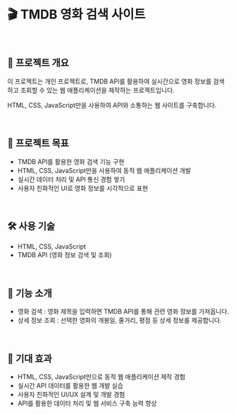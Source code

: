 # 🎬 TMDB 영화 검색 사이트  

<br>

## 📌 프로젝트 개요  
이 프로젝트는 개인 프로젝트로, TMDB API를 활용하여 실시간으로 영화 정보를 검색하고 조회할 수 있는 웹 애플리케이션을 제작하는 프로젝트입니다.  

HTML, CSS, JavaScript만을 사용하여 API와 소통하는 웹 사이트를 구축합니다.  

<br>

## 🎯 프로젝트 목표  
- TMDB API를 활용한 영화 검색 기능 구현  
- HTML, CSS, JavaScript만을 사용하여 동적 웹 애플리케이션 개발  
- 실시간 데이터 처리 및 API 통신 경험 쌓기  
- 사용자 친화적인 UI로 영화 정보를 시각적으로 표현  

<br>

## 🛠️ 사용 기술  
- HTML, CSS, JavaScript  
- TMDB API (영화 정보 검색 및 조회)  

<br>

## 🚀 기능 소개  
- 영화 검색 : 영화 제목을 입력하면 TMDB API를 통해 관련 영화 정보를 가져옵니다.  
- 상세 정보 조회 : 선택한 영화의 개봉일, 줄거리, 평점 등 상세 정보를 제공합니다.  

<br>

## 🎯 기대 효과  
- HTML, CSS, JavaScript만으로 동적 웹 애플리케이션 제작 경험  
- 실시간 API 데이터를 활용한 웹 개발 실습  
- 사용자 친화적인 UI/UX 설계 및 개발 경험  
- API를 활용한 데이터 처리 및 웹 서비스 구축 능력 향상  
